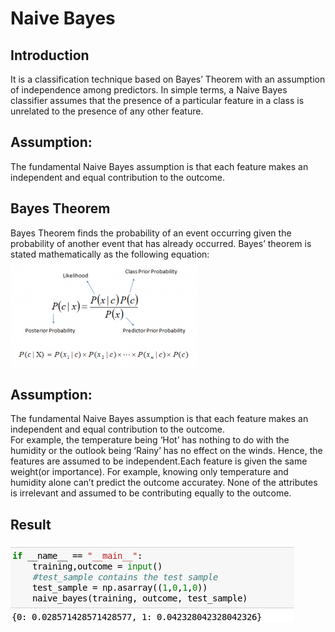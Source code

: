 # Naive Bayes
## Introduction
It is a classification technique based on Bayes’ Theorem with an assumption of independence among predictors. In simple terms, a Naive Bayes classifier assumes that the presence of a particular feature in a class is unrelated to the presence of any other feature.
## Assumption:
The fundamental Naive Bayes assumption is that each feature makes an independent and equal contribution to the outcome.
## Bayes Theorem
Bayes Theorem finds the probability of an event occurring given the probability of another event that has already occurred. Bayes’ theorem is stated mathematically as the following equation: <br />
![](./Bayes_rule-300x172-300x172.png)
## Assumption:
The fundamental Naive Bayes assumption is that each feature makes an independent and equal contribution to the outcome.<br />
For example, the temperature being ‘Hot’ has nothing to do with the humidity or the outlook being ‘Rainy’ has no effect on the winds. Hence, the features are assumed to be independent.Each feature is given the same weight(or importance). For example, knowing only temperature and humidity alone can’t predict the outcome accuratey. None of the attributes is irrelevant and assumed to be contributing equally to the outcome.
## Result
![](./naive_result)
